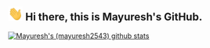 <h2><img src="https://raw.githubusercontent.com/ABSphreak/ABSphreak/master/gifs/Hi.gif" width="30px"> Hi there, this is Mayuresh's GitHub.</h2>


[![Mayuresh's (mayuresh2543) github stats](https://github-readme-stats.vercel.app/api?username=mayuresh2543&show_icons=true&theme=transparent)](https://github.com/mayuresh2543)
<!--
**mayuresh2543/mayuresh2543** is a ✨ _special_ ✨ repository because its `README.md` (this file) appears on your GitHub profile.

Here are some ideas to get you started:

- 🔭 I’m currently working on ...
- 🌱 I’m currently learning ...
- 👯 I’m looking to collaborate on ...
- 🤔 I’m looking for help with ...
- 💬 Ask me about ...
- 📫 How to reach me: ...
- 😄 Pronouns: ...
- ⚡ Fun fact: ...
-->

